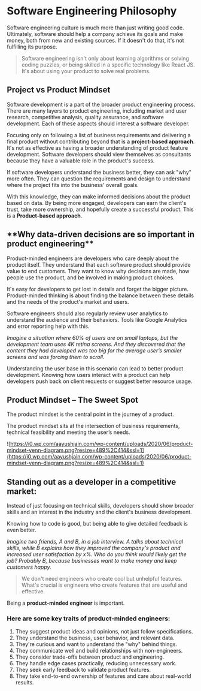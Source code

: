 # Software Engineering Philosophy

Software engineering culture is much more than just writing good code. Ultimately, software should help a company achieve its goals and make money, both from new and existing sources. If it doesn't do that, it's not fulfilling its purpose.

> Software engineering isn't only about learning algorithms or solving coding puzzles, or being skilled in a specific technology like React JS. It's about using your product to solve real problems.

## Project vs Product Mindset

Software development is a part of the broader product engineering process. There are many layers to product engineering, including market and user research, competitive analysis, quality assurance, and software development. Each of these aspects should interest a software developer.

Focusing only on following a list of business requirements and delivering a final product without contributing beyond that is a **project-based approach**. It's not as effective as having a broader understanding of product feature development. Software developers should view themselves as consultants because they have a valuable role in the product's success.

If software developers understand the business better, they can ask "why" more often. They can question the requirements and design to understand where the project fits into the business' overall goals.

With this knowledge, they can make informed decisions about the product based on data. By being more engaged, developers can earn the client's trust, take more ownership, and hopefully create a successful product. This is a **Product-based approach**.

## \***\*Why data-driven decisions are so important in product engineering\*\***

Product-minded engineers are developers who care deeply about the product itself. They understand that each software product should provide value to end customers. They want to know why decisions are made, how people use the product, and be involved in making product choices.

It's easy for developers to get lost in details and forget the bigger picture. Product-minded thinking is about finding the balance between these details and the needs of the product's market and users.

Software engineers should also regularly review user analytics to understand the audience and their behaviors. Tools like Google Analytics and error reporting help with this.

_Imagine a situation where 60% of users are on small laptops, but the development team uses 4K retina screens. And they discovered that the content they had developed was too big for the average user’s smaller screens and was forcing them to scroll._

Understanding the user base in this scenario can lead to better product development. Knowing how users interact with a product can help developers push back on client requests or suggest better resource usage.

## **Product Mindset – The Sweet Spot**

The product mindset is the central point in the journey of a product.

The product mindset sits at the intersection of business requirements, technical feasibility and meeting the user’s needs.

![https://i0.wp.com/aayushjain.com/wp-content/uploads/2020/06/product-mindset-venn-diagram.png?resize=489%2C414&ssl=1](https://i0.wp.com/aayushjain.com/wp-content/uploads/2020/06/product-mindset-venn-diagram.png?resize=489%2C414&ssl=1)

## **Standing out as a developer in a competitive market:**

Instead of just focusing on technical skills, developers should show broader skills and an interest in the industry and the client's business development.

Knowing how to code is good, but being able to give detailed feedback is even better.

_Imagine two friends, A and B, in a job interview. A talks about technical skills, while B explains how they improved the company's product and increased user satisfaction by x%. Who do you think would likely get the job? Probably B, because businesses want to make money and keep customers happy._

> We don't need engineers who create cool but unhelpful features. What's crucial is engineers who create features that are useful and effective.

Being a **product-minded engineer** is important.

### Here are some key traits of product-minded engineers:

1. They suggest product ideas and opinions, not just follow specifications.
2. They understand the business, user behavior, and relevant data.
3. They're curious and want to understand the "why" behind things.
4. They communicate well and build relationships with non-engineers.
5. They consider trade-offs between product and engineering.
6. They handle edge cases practically, reducing unnecessary work.
7. They seek early feedback to validate product features.
8. They take end-to-end ownership of features and care about real-world results.
